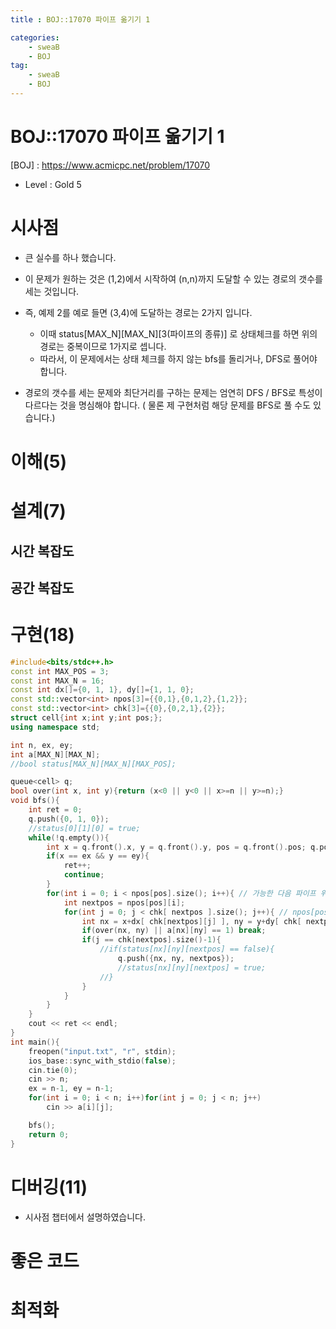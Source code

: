 ```yaml
---
title : BOJ::17070 파이프 옮기기 1

categories:
    - sweaB
    - BOJ
tag:
    - sweaB
    - BOJ
---
```

# BOJ::17070 파이프 옮기기 1
[BOJ] : <https://www.acmicpc.net/problem/17070>
- Level : Gold 5

# 시사점
- 큰 실수를 하나 했습니다.
- 이 문제가 원하는 것은 (1,2)에서 시작하여 (n,n)까지 도달할 수 있는 경로의 갯수를 세는 것입니다.
- 즉, 예제 2를 예로 들면 (3,4)에 도달하는 경로는 2가지 입니다.
  - 이때 status[MAX_N][MAX_N][3(파이프의 종류)] 로 상태체크를 하면 위의 경로는 중복이므로 1가지로
    셉니다.
  - 따라서, 이 문제에서는 상태 체크를 하지 않는 bfs를 돌리거나, DFS로 풀어야 합니다.

- 경로의 갯수를 세는 문제와 최단거리를 구하는 문제는 엄연히 DFS / BFS로 특성이 다르다는 것을
  명심해야 합니다. ( 물론 제 구현처럼 해당 문제를 BFS로 풀 수도 있습니다.)

# 이해(5)

# 설계(7)

## 시간 복잡도

## 공간 복잡도

# 구현(18)

```cpp
#include<bits/stdc++.h>
const int MAX_POS = 3;
const int MAX_N = 16;
const int dx[]={0, 1, 1}, dy[]={1, 1, 0};
const std::vector<int> npos[3]={{0,1},{0,1,2},{1,2}};
const std::vector<int> chk[3]={{0},{0,2,1},{2}};
struct cell{int x;int y;int pos;};
using namespace std;

int n, ex, ey;
int a[MAX_N][MAX_N];
//bool status[MAX_N][MAX_N][MAX_POS];

queue<cell> q;
bool over(int x, int y){return (x<0 || y<0 || x>=n || y>=n);}
void bfs(){
    int ret = 0;
    q.push({0, 1, 0});
    //status[0][1][0] = true;
    while(!q.empty()){
        int x = q.front().x, y = q.front().y, pos = q.front().pos; q.pop();
        if(x == ex && y == ey){
            ret++;
            continue;
        }
        for(int i = 0; i < npos[pos].size(); i++){ // 가능한 다음 파이프 위치
            int nextpos = npos[pos][i];
            for(int j = 0; j < chk[ nextpos ].size(); j++){ // npos[pos][i]를 택했을때 검사
                int nx = x+dx[ chk[nextpos][j] ], ny = y+dy[ chk[ nextpos ][j] ];
                if(over(nx, ny) || a[nx][ny] == 1) break;
                if(j == chk[nextpos].size()-1){
                    //if(status[nx][ny][nextpos] == false){
                        q.push({nx, ny, nextpos});
                        //status[nx][ny][nextpos] = true;
                    //}
                }
            }
        }
    }
    cout << ret << endl;
}
int main(){
    freopen("input.txt", "r", stdin);
    ios_base::sync_with_stdio(false);
    cin.tie(0);
    cin >> n;
    ex = n-1, ey = n-1;
    for(int i = 0; i < n; i++)for(int j = 0; j < n; j++)
        cin >> a[i][j];

    bfs();
    return 0;
}
```

# 디버깅(11)
- 시사점 챕터에서 설명하였습니다.

# 좋은 코드

# 최적화
